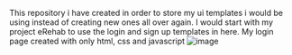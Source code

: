 This repository i have created in order to store my ui templates i would be using instead of creating new ones all over again. I would start with my project eRehab to use the login and sign up templates in here.
My login page created with only html, css and javascript
![image](https://github.com/user-attachments/assets/89fbbb27-1cb7-4737-a53a-3c4ecc3647cb)
